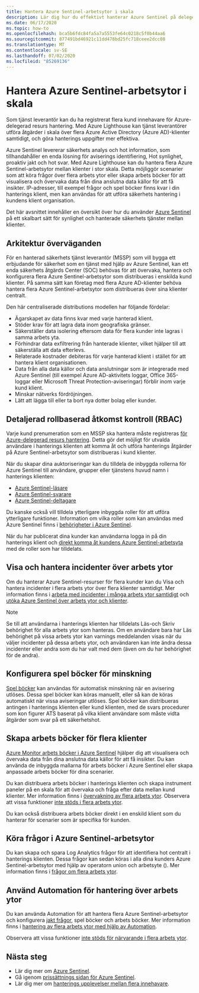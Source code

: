 ```yaml
---
title: Hantera Azure Sentinel-arbetsytor i skala
description: Lär dig hur du effektivt hanterar Azure Sentinel på delegerade kund resurser.
ms.date: 06/17/2020
ms.topic: how-to
ms.openlocfilehash: bca5b6fdc84fa5a7a5553fe64c0218c5f0b44aa6
ms.sourcegitcommit: 877491bd46921c11dd478bd25fc718ceee2dcc08
ms.translationtype: MT
ms.contentlocale: sv-SE
ms.lasthandoff: 07/02/2020
ms.locfileid: "85269136"
---
```

# <a name="manage-azure-sentinel-workspaces-at-scale"></a>Hantera Azure Sentinel-arbetsytor i skala

Som tjänst leverantör kan du ha registrerat flera kund innehavare för Azure-delegerad resurs hantering. Med Azure Lighthouse kan tjänst leverantörer utföra åtgärder i skala över flera Azure Active Directory (Azure AD)-klienter samtidigt, och göra hanterings uppgifter mer effektiva.

Azure Sentinel levererar säkerhets analys och hot information, som tillhandahåller en enda lösning för aviserings identifiering, Hot synlighet, proaktiv jakt och hot svar. Med Azure Lighthouse kan du hantera flera Azure Sentinel-arbetsytor mellan klienter i stor skala. Detta möjliggör scenarier som att köra frågor över flera arbets ytor eller skapa arbets böcker för att visualisera och övervaka data från dina anslutna data källor för att få insikter. IP-adresser, till exempel frågor och spel böcker finns kvar i din hanterings klient, men kan användas för att utföra säkerhets hantering i kundens klient organisation.

Det här avsnittet innehåller en översikt över hur du använder [Azure Sentinel](../../sentinel/overview.md) på ett skalbart sätt för synlighet och hanterade säkerhets tjänster mellan klienter.

## <a name="architectural-considerations"></a>Arkitektur överväganden

För en hanterad säkerhets tjänst leverantör (MSSP) som vill bygga ett erbjudande för säkerhet som en tjänst med hjälp av Azure Sentinel, kan ett enda säkerhets åtgärds Center (SOC) behövas för att övervaka, hantera och konfigurera flera Azure Sentinel-arbetsytor som distribueras i enskilda kund klienter. På samma sätt kan företag med flera Azure AD-klienter behöva hantera flera Azure Sentinel-arbetsytor som distribueras över sina klienter centralt.

Den här centraliserade distributions modellen har följande fördelar:

- Ägarskapet av data finns kvar med varje hanterad klient.
- Stöder krav för att lagra data inom geografiska gränser.
- Säkerställer data isolering eftersom data för flera kunder inte lagras i samma arbets yta. 
- Förhindrar data exfiltrering från hanterade klienter, vilket hjälper till att säkerställa att data efterlevs.
- Relaterade kostnader debiteras för varje hanterad klient i stället för att hantera klient organisationen.
- Data från alla data källor och data anslutningar som är integrerade med Azure Sentinel (till exempel Azure AD-aktivitets loggar, Office 365-loggar eller Microsoft Threat Protection-aviseringar) förblir inom varje kund klient.
- Minskar nätverks fördröjningen.
- Lätt att lägga till eller ta bort nya dotter bolag eller kunder.

## <a name="granular-role-based-access-control-rbac"></a>Detaljerad rollbaserad åtkomst kontroll (RBAC)

Varje kund prenumeration som en MSSP ska hantera måste registreras [för Azure-delegerad resurs hantering](onboard-customer.md). Detta gör det möjligt för utvalda användare i hanterings klienten att komma åt och utföra hanterings åtgärder på Azure Sentinel-arbetsytor som distribueras i kund klienter.

När du skapar dina auktoriseringar kan du tilldela de inbyggda rollerna för Azure Sentinel till användare, grupper eller tjänstens huvud namn i hanterings klienten:

- [Azure Sentinel-läsare](../../role-based-access-control/built-in-roles.md#azure-sentinel-reader)
- [Azure Sentinel-svarare](../../role-based-access-control/built-in-roles.md#azure-sentinel-responder)
- [Azure Sentinel-deltagare](../../role-based-access-control/built-in-roles.md#azure-sentinel-contributor)

Du kanske också vill tilldela ytterligare inbyggda roller för att utföra ytterligare funktioner. Information om vilka roller som kan användas med Azure Sentinel finns i [behörigheter i Azure Sentinel](../../sentinel/roles.md).

När du har publicerat dina kunder kan användarna logga in på din hanterings klient och [direkt komma åt kundens Azure Sentinel-arbetsyta](../../sentinel/multiple-tenants-service-providers.md) med de roller som har tilldelats.

## <a name="view-and-manage-incidents-across-workspaces"></a>Visa och hantera incidenter över arbets ytor

Om du hanterar Azure Sentinel-resurser för flera kunder kan du Visa och hantera incidenter i flera arbets ytor över flera klienter samtidigt. Mer information finns i [arbeta med incidenter i många arbets ytor samtidigt](../../sentinel/multiple-workspace-view.md) och [utöka Azure Sentinel över arbets ytor och klienter](../../sentinel/extend-sentinel-across-workspaces-tenants.md).

> [!NOTE]
> Se till att användarna i hanterings klienten har tilldelats Läs-och Skriv behörighet för alla arbets ytor som hanteras. Om en användare bara har Läs behörighet på vissa arbets ytor kan varnings meddelanden visas när du väljer incidenter på dessa arbets ytor, och användaren kan inte ändra dessa incidenter eller andra som du har valt med dem (även om du har behörighet för de andra).

## <a name="configure-playbooks-for-mitigation"></a>Konfigurera spel böcker för minskning

[Spel böcker](../../sentinel/tutorial-respond-threats-playbook.md) kan användas för automatisk minskning när en avisering utlöses. Dessa spel böcker kan köras manuellt, eller så kan de köras automatiskt när vissa aviseringar utlöses. Spel böcker kan distribueras antingen i hanterings klienten eller kund klienten, med de svars procedurer som kon figurer ATS baserat på vilka klient användare som måste vidta åtgärder som svar på ett säkerhetshot.

## <a name="create-cross-tenant-workbooks"></a>Skapa arbets böcker för flera klienter

[Azure Monitor arbets böcker i Azure Sentinel](../../sentinel/overview.md#workbooks) hjälper dig att visualisera och övervaka data från dina anslutna data källor för att få insikter. Du kan använda de inbyggda mallarna för arbets böcker i Azure Sentinel eller skapa anpassade arbets böcker för dina scenarier.

Du kan distribuera arbets böcker i hanterings klienten och skapa instrument paneler på en skala för att övervaka och fråga efter data mellan kund klienter. Mer information finns i [övervakning av flera arbets ytor](../../sentinel/extend-sentinel-across-workspaces-tenants.md#using-cross-workspace-workbooks). Observera att vissa funktioner [inte stöds i flera arbets ytor](../../sentinel/extend-sentinel-across-workspaces-tenants.md#whats-not-supported-across-workspaces).

Du kan också distribuera arbets böcker direkt i en enskild klient som du hanterar för scenarier som är specifika för kunden.

## <a name="run-queries-across-azure-sentinel-workspaces"></a>Köra frågor i Azure Sentinel-arbetsytor

Du kan skapa och spara Log Analytics frågor för att identifiera hot centralt i hanterings klienten. Dessa frågor kan sedan köras i alla dina kunders Azure Sentinel-arbetsytor med hjälp av operatorn union och arbetsyte (). Mer information finns i [frågor om flera arbets ytor](../../sentinel/extend-sentinel-across-workspaces-tenants.md#cross-workspace-querying).

## <a name="use-automation-for-cross-workspace-management"></a>Använd Automation för hantering över arbets ytor

Du kan använda Automation för att hantera flera Azure Sentinel-arbetsytor och konfigurera [jakt frågor](../../sentinel/hunting.md), spel böcker och arbets böcker. Mer information finns i [hantering av flera arbets ytor med hjälp av Automation](../../sentinel/extend-sentinel-across-workspaces-tenants.md#cross-workspace-management-using-automation).

Observera att vissa funktioner [inte stöds för närvarande i flera arbets ytor](../../sentinel/extend-sentinel-across-workspaces-tenants.md#whats-not-supported-across-workspaces).

## <a name="next-steps"></a>Nästa steg

- Lär dig mer om [Azure Sentinel](../../sentinel/overview.md).
- Gå igenom [prissättnings sidan för Azure Sentinel](https://azure.microsoft.com/pricing/details/azure-sentinel/).
- Lär dig mer om [hanterings upplevelser mellan flera innehavare](../concepts/cross-tenant-management-experience.md).

